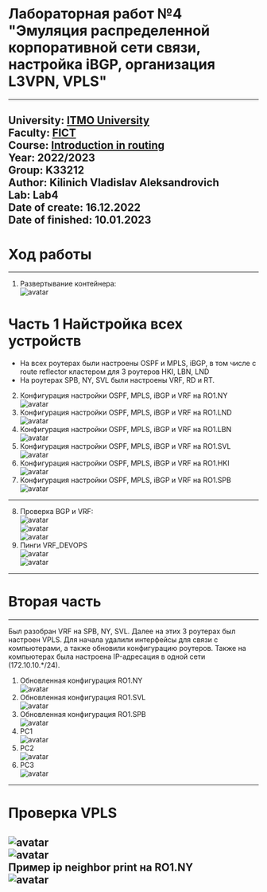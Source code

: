 # Лабораторная работ №4 "Эмуляция распределенной корпоративной сети связи, настройка iBGP, организация L3VPN, VPLS"
---
University: [ITMO University](https://itmo.ru/ru/)  
Faculty: [FICT](https://fict.itmo.ru)  
Course: [Introduction in routing](https://github.com/itmo-ict-faculty/introduction-in-routing)  
Year: 2022/2023  
Group: K33212  
Author: Kilinich Vladislav Aleksandrovich  
Lab: Lab4  
Date of create: 16.12.2022  
Date of finished: 10.01.2023 
---  
# Ход работы  
---  
1) Развертывание контейнера:  
![avatar](https://github.com/Vladkilinichh/2022_2023-introduction_in_routing-k33212-Kilinich-Vladislav/blob/main/lab4/pictures/Снимок.PNG?raw=true)  
# Часть 1 Найстройка всех устройств  
* На всех роутерах были настроены OSPF и MPLS, iBGP, в том числе с route reflector кластером для 3 роутеров HKI, LBN, LND  
* На роутерах SPB, NY, SVL были настроены VRF, RD и RT.  
2) Конфигурация настройки OSPF, MPLS, iBGP и VRF на RO1.NY  
![avatar](https://github.com/Vladkilinichh/2022_2023-introduction_in_routing-k33212-Kilinich-Vladislav/blob/main/lab4/pictures/2.PNG?raw=true)  
3) Конфигурация настройки OSPF, MPLS, iBGP и VRF на RO1.LND  
![avatar](https://github.com/Vladkilinichh/2022_2023-introduction_in_routing-k33212-Kilinich-Vladislav/blob/main/lab4/pictures/1.PNG?raw=true)  
4) Конфигурация настройки OSPF, MPLS, iBGP и VRF на RO1.LBN  
![avatar](https://github.com/Vladkilinichh/2022_2023-introduction_in_routing-k33212-Kilinich-Vladislav/blob/main/lab4/pictures/3.PNG?raw=true)  
5) Конфигурация настройки OSPF, MPLS, iBGP и VRF на RO1.SVL  
![avatar](https://github.com/Vladkilinichh/2022_2023-introduction_in_routing-k33212-Kilinich-Vladislav/blob/main/lab4/pictures/4.PNG?raw=true)  
6) Конфигурация настройки OSPF, MPLS, iBGP и VRF на RO1.HKI  
![avatar](https://github.com/Vladkilinichh/2022_2023-introduction_in_routing-k33212-Kilinich-Vladislav/blob/main/lab4/pictures/5.PNG?raw=true)  
7) Конфигурация настройки OSPF, MPLS, iBGP и VRF на RO1.SPB  
![avatar](https://github.com/Vladkilinichh/2022_2023-introduction_in_routing-k33212-Kilinich-Vladislav/blob/main/lab4/pictures/6.PNG?raw=true)  
---  
8) Проверка BGP и VRF:  
![avatar](https://github.com/Vladkilinichh/2022_2023-introduction_in_routing-k33212-Kilinich-Vladislav/blob/main/lab4/pictures/20%20e.PNG?raw=true)   
![avatar](https://github.com/Vladkilinichh/2022_2023-introduction_in_routing-k33212-Kilinich-Vladislav/blob/main/lab4/pictures/21%20e.PNG?raw=true)   
![avatar](https://github.com/Vladkilinichh/2022_2023-introduction_in_routing-k33212-Kilinich-Vladislav/blob/main/lab4/pictures/22.PNG?raw=true)   
9) Пинги VRF_DEVOPS  
![avatar](https://github.com/Vladkilinichh/2022_2023-introduction_in_routing-k33212-Kilinich-Vladislav/blob/main/lab4/pictures/7ПРоверка%20пингов%20vrf.PNG?raw=true)   
![avatar](https://github.com/Vladkilinichh/2022_2023-introduction_in_routing-k33212-Kilinich-Vladislav/blob/main/lab4/pictures/8Проверка%20пингов%20VRF.PNG?raw=true)   
---  
# Вторая часть  
---  
Был разобран VRF на SPB, NY, SVL. Далее на этих 3 роутерах был настроен VPLS. 
Для начала удалили интерфейсы для связи с компьютерами, а также обновили конфигурацию роутеров. Также на компьютерах была настроена IP-адресация в одной сети (172.10.10.*/24).  
1. Обновленная конфигурация RO1.NY  
![avatar](https://github.com/Vladkilinichh/2022_2023-introduction_in_routing-k33212-Kilinich-Vladislav/blob/main/lab4/pictures/9%20настройка%20VPLS%20NY.PNG?raw=true)  
2. Обновленная конфигурация RO1.SVL   
![avatar](https://github.com/Vladkilinichh/2022_2023-introduction_in_routing-k33212-Kilinich-Vladislav/blob/main/lab4/pictures/10%20Найстрока%20VPLS%20SVL.PNG?raw=true)  
3. Обновленная конфигурация RO1.SPB    
![avatar](https://github.com/Vladkilinichh/2022_2023-introduction_in_routing-k33212-Kilinich-Vladislav/blob/main/lab4/pictures/11%20VPLS%20SPB.PNG?raw=true)      
4. PC1  
![avatar](https://github.com/Vladkilinichh/2022_2023-introduction_in_routing-k33212-Kilinich-Vladislav/blob/main/lab4/pictures/13%20PC1.PNG?raw=true)  
5. PC2  
![avatar](https://github.com/Vladkilinichh/2022_2023-introduction_in_routing-k33212-Kilinich-Vladislav/blob/main/lab4/pictures/15%20PC2%20а%20не%203.PNG?raw=true)  
6. PC3  
![avatar](https://github.com/Vladkilinichh/2022_2023-introduction_in_routing-k33212-Kilinich-Vladislav/blob/main/lab4/pictures/14%20pc2.PNG?raw=true)  
---  
# Проверка VPLS  
![avatar](https://github.com/Vladkilinichh/2022_2023-introduction_in_routing-k33212-Kilinich-Vladislav/blob/main/lab4/pictures/16%20проверка%20пингов%20pc.PNG?raw=true)  
![avatar](https://github.com/Vladkilinichh/2022_2023-introduction_in_routing-k33212-Kilinich-Vladislav/blob/main/lab4/pictures/17%20пинги%20PC.PNG?raw=true)  
Пример ip neighbor print на RO1.NY  
![avatar](https://github.com/Vladkilinichh/2022_2023-introduction_in_routing-k33212-Kilinich-Vladislav/blob/main/lab4/pictures/18%20IP%20nei%20p%20NY.PNG?raw=true)  
---










